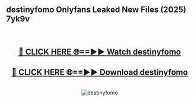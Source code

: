 <h2>destinyfomo Onlyfans Leaked New Files (2025) 7yk9v</h2>
<br>
<div align="center">
<h2><a href="https://mediafiles.top/destinyfomo&ref=git" rel="nofollow">🔴 CLICK HERE 🌐==►► Watch destinyfomo</a></h2>
<h2><a href="https://mediafiles.top/destinyfomo&ref=git" rel="nofollow">🔴 CLICK HERE 🌐==►► Download destinyfomo</a></h2>
<br>
<a href="https://mediafiles.top/destinyfomo&ref=git" rel="nofollow" data-target="animated-image.originalLink"><img src="https://i.ibb.co.com/xMMVF88/686577567.gif" alt="destinyfomo" style="max-width: 100%; display: inline-block;" data-target="animated-image.originalImage"></a>
</div>
<br>
<br>